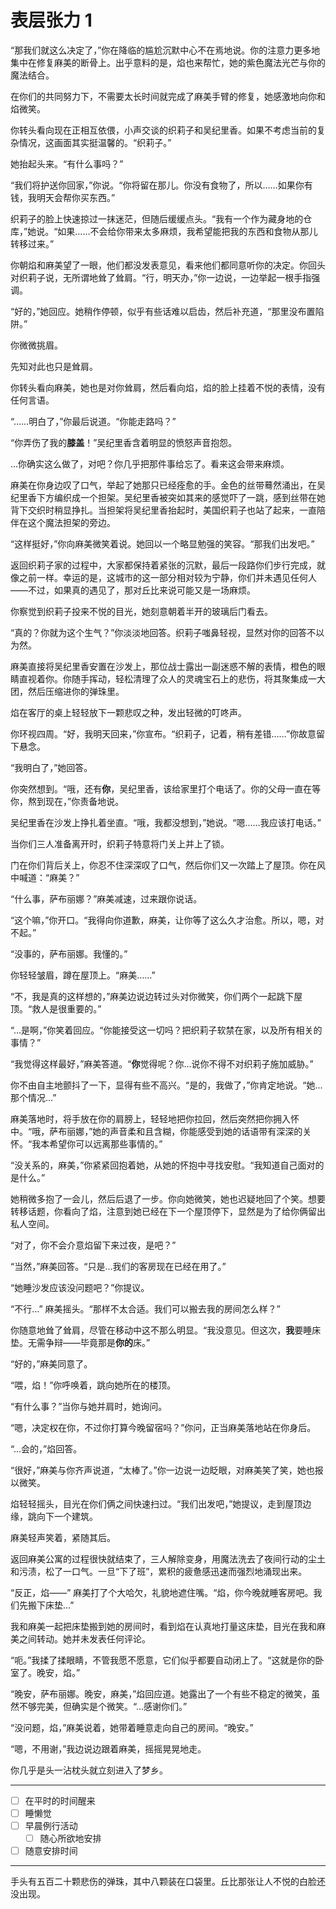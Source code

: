 # 表层张力 1

“那我们就这么决定了，”你在降临的尴尬沉默中心不在焉地说。你的注意力更多地集中在修复麻美的断骨上。出乎意料的是，焰也来帮忙，她的紫色魔法光芒与你的魔法结合。

在你们的共同努力下，不需要太长时间就完成了麻美手臂的修复，她感激地向你和焰微笑。

你转头看向现在正相互依偎，小声交谈的织莉子和吴纪里香。如果不考虑当前的复杂情况，这画面其实挺温馨的。“织莉子。”

她抬起头来。“有什么事吗？”

“我们将护送你回家，”你说。“你将留在那儿。你没有食物了，所以……如果你有钱，我明天会帮你买东西。”

织莉子的脸上快速掠过一抹迷茫，但随后缓缓点头。“我有一个作为藏身地的仓库，”她说。“如果……不会给你带来太多麻烦，我希望能把我的东西和食物从那儿转移过来。”

你朝焰和麻美望了一眼，他们都没发表意见，看来他们都同意听你的决定。你回头对织莉子说，无所谓地耸了耸肩。“行，明天办，”你一边说，一边举起一根手指强调。

“好的，”她回应。她稍作停顿，似乎有些话难以启齿，然后补充道，“那里没布置陷阱。”

你微微挑眉。

先知对此也只是耸肩。

你转头看向麻美，她也是对你耸肩，然后看向焰，焰的脸上挂着不悦的表情，没有任何言语。

“……明白了，”你最后说道。“你能走路吗？”

“你弄伤了我的**膝盖**！”吴纪里香含着明显的愤怒声音抱怨。

...你确实这么做了，对吧？你几乎把那件事给忘了。看来这会带来麻烦。

麻美在你身边叹了口气，举起了她那只已经痊愈的手。金色的丝带蓦然涌出，在吴纪里香下方编织成一个担架。吴纪里香被突如其来的感觉吓了一跳，感到丝带在她背下交织时稍显挣扎。当担架将吴纪里香抬起时，美国织莉子也站了起来，一直陪伴在这个魔法担架的旁边。

“这样挺好，”你向麻美微笑着说。她回以一个略显勉强的笑容。“那我们出发吧。”

返回织莉子家的过程中，大家都保持着紧张的沉默，最后一段路你们步行完成，就像之前一样。幸运的是，这城市的这一部分相对较为宁静，你们并未遇见任何人——不过，如果真的遇见了，那对丘比来说可能又是一场麻烦。

你察觉到织莉子投来不悦的目光，她刻意朝着半开的玻璃后门看去。

“真的？你就为这个生气？”你淡淡地回答。织莉子嗤鼻轻视，显然对你的回答不以为然。

麻美直接将吴纪里香安置在沙发上，那位战士露出一副迷惑不解的表情，橙色的眼睛直视着你。你随手挥动，轻松清理了众人的灵魂宝石上的悲伤，将其聚集成一大团，然后压缩进你的弹珠里。

焰在客厅的桌上轻轻放下一颗悲叹之种，发出轻微的叮咚声。

你环视四周。“好，我明天回来，”你宣布。“织莉子，记着，稍有差错……”你故意留下悬念。

“我明白了，”她回答。

你突然想到。“哦，还有**你**，吴纪里香，该给家里打个电话了。你的父母一直在等你，熬到现在，”你责备地说。

吴纪里香在沙发上挣扎着坐直。“哦，我都没想到，”她说。“嗯……我应该打电话。”

当你们三人准备离开时，织莉子特意将门关上并上了锁。

门在你们背后关上，你忍不住深深叹了口气，然后你们又一次踏上了屋顶。你在风中喊道：“麻美？”

“什么事，萨布丽娜？”麻美减速，过来跟你说话。

“这个嘛，”你开口。“我得向你道歉，麻美，让你等了这么久才治愈。所以，嗯，对不起。”

“没事的，萨布丽娜。我懂的。”

你轻轻皱眉，蹲在屋顶上。“麻美……”

“不，我是真的这样想的，”麻美边说边转过头对你微笑，你们两个一起跳下屋顶。“救人是很重要的。”

“...是啊，”你笑着回应。“你能接受这一切吗？把织莉子软禁在家，以及所有相关的事情？”

“我觉得这样最好，”麻美答道。“**你**觉得呢？你...说你不得不对织莉子施加威胁。”

你不由自主地颤抖了一下，显得有些不高兴。“是的，我做了，”你肯定地说。“她...那个情况...”

麻美落地时，将手放在你的肩膀上，轻轻地把你拉回，然后突然把你拥入怀中。“哦，萨布丽娜，”她的声音柔和且含糊，你能感受到她的话语带有深深的关怀。“我本希望你可以远离那些事情的。”

“没关系的，麻美，”你紧紧回抱着她，从她的怀抱中寻找安慰。“我知道自己面对的是什么。”

她稍微多抱了一会儿，然后后退了一步。你向她微笑，她也迟疑地回了个笑。想要转移话题，你看向了焰，注意到她已经在下一个屋顶停下，显然是为了给你俩留出私人空间。

“对了，你不会介意焰留下来过夜，是吧？”

“当然，”麻美回答。“只是...我们的客房现在已经在用了。”

“她睡沙发应该没问题吧？”你提议。

“不行…” 麻美摇头。“那样不太合适。我们可以搬去我的房间怎么样？”

你随意地耸了耸肩，尽管在移动中这不那么明显。“我没意见。但这次，**我**要睡床垫。无需争辩——毕竟那是**你的**床。”

“好的，”麻美同意了。

“喂，焰！”你呼唤着，跳向她所在的楼顶。

“有什么事？”当你与她并肩时，她询问。

“嗯，决定权在你，不过你打算今晚留宿吗？”你问，正当麻美落地站在你身后。

“...会的，”焰回答。

“很好，”麻美与你齐声说道，“太棒了。”你一边说一边眨眼，对麻美笑了笑，她也报以微笑。

焰轻轻摇头，目光在你们俩之间快速扫过。“我们出发吧，”她提议，走到屋顶边缘，跳向下一个建筑。

麻美轻声笑着，紧随其后。

返回麻美公寓的过程很快就结束了，三人解除变身，用魔法洗去了夜间行动的尘土和污渍，松了一口气。一旦“下了班”，累积的疲惫感迅速而强烈地涌现出来。

“反正，焰——” 麻美打了个大哈欠，礼貌地遮住嘴。“焰，你今晚就睡客房吧。我们先搬下床垫...”

我和麻美一起把床垫搬到她的房间时，看到焰在认真地打量这床垫，目光在我和麻美之间转动。她并未发表任何评论。

“呃。”我揉了揉眼睛，不管我愿不愿意，它们似乎都要自动闭上了。“这就是你的卧室了。晚安，焰。”

“晚安，萨布丽娜。晚安，麻美，”焰回应道。她露出了一个有些不稳定的微笑，虽然不够完美，但确实是个微笑。“...感谢你们。”

“没问题，焰，”麻美说着，她带着睡意走向自己的房间。“晚安。”

“嗯，不用谢，”我边说边跟着麻美，摇摇晃晃地走。

你几乎是头一沾枕头就立刻进入了梦乡。

---

- [ ] 在平时的时间醒来
- [ ] 睡懒觉
- [ ] 早晨例行活动
  - [ ] 随心所欲地安排
- [ ] 随意安排时间

---

手头有五百二十颗悲伤的弹珠，其中八颗装在口袋里。丘比那张让人不悦的白脸还没出现。
